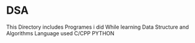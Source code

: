 # DSA
This Directory includes Programes i did While learning Data Structure and Algorithms
Language used
C/CPP
PYTHON
